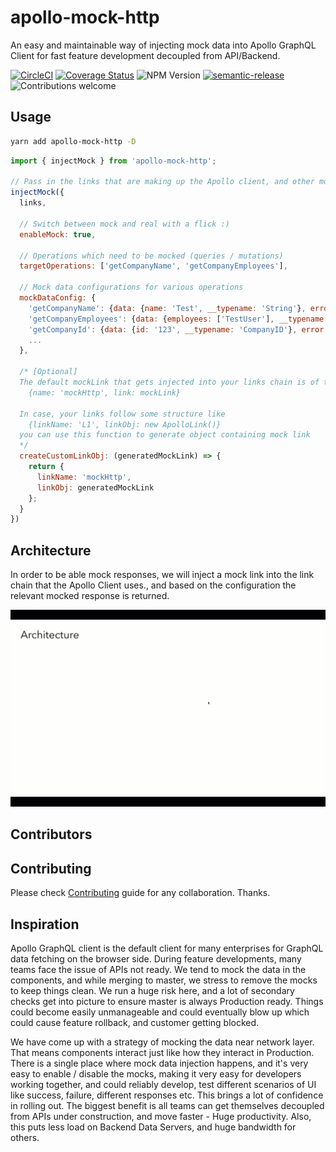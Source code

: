 # apollo-mock-http
An easy and maintainable way of injecting mock data into Apollo GraphQL Client for fast feature development decoupled from API/Backend.

[![CircleCI](https://circleci.com/gh/intuit/apollo-mock-http/tree/main.svg?style=shield)](https://circleci.com/gh/intuit/apollo-mock-http/tree/main)
[![Coverage Status](https://coveralls.io/repos/github/intuit/apollo-mock-http/badge.svg?branch=main)](https://coveralls.io/github/intuit/apollo-mock-http?branch=master)
![NPM Version](https://img.shields.io/npm/v/apollo-mock-http)
[![semantic-release](https://img.shields.io/badge/%20%20%F0%9F%93%A6%F0%9F%9A%80-semantic--release-e10079.svg)](https://github.com/semantic-release/semantic-release)
![Contributions welcome](https://img.shields.io/badge/contributions-welcome-orange)
<!-- [![All Contributors](https://img.shields.io/github/all-contributors/intuit/apollo-mock-http?color=ee8449&style=flat-square)](#contributors) -->

## Usage

```bash
yarn add apollo-mock-http -D
```

```javascript
import { injectMock } from 'apollo-mock-http';

// Pass in the links that are making up the Apollo client, and other mock data configurations
injectMock({
  links,
  
  // Switch between mock and real with a flick :)
  enableMock: true,                                                  

  // Operations which need to be mocked (queries / mutations)
  targetOperations: ['getCompanyName', 'getCompanyEmployees'],
  
  // Mock data configurations for various operations
  mockDataConfig: {                                            
    'getCompanyName': {data: {name: 'Test', __typename: 'String'}, error: null},
    'getCompanyEmployees': {data: {employees: ['TestUser'], __typename: 'Employee'}, error: null},
    'getCompanyId': {data: {id: '123', __typename: 'CompanyID'}, error: null},
    ...
  },

  /* [Optional]
  The default mockLink that gets injected into your links chain is of the following structure
    {name: 'mockHttp', link: mockLink}

  In case, your links follow some structure like 
    {linkName: 'L1', linkObj: new ApolloLink()}
  you can use this function to generate object containing mock link
  */
  createCustomLinkObj: (generatedMockLink) => {
    return {
      linkName: 'mockHttp',
      linkObj: generatedMockLink
    };
  }
})

```

## Architecture

In order to be able mock responses, we will inject a mock link into the link chain that the Apollo Client uses., and based on the configuration the relevant mocked response is returned.

[![Watch the video](./docs/architecture.gif)](./docs/architecture.gif)


## Contributors

<!-- ALL-CONTRIBUTORS-LIST:START - Do not remove or modify this section -->
<!-- prettier-ignore-start -->
<!-- markdownlint-disable -->

<!-- markdownlint-restore -->
<!-- prettier-ignore-end -->

<!-- ALL-CONTRIBUTORS-LIST:END -->


## Contributing

Please check [Contributing](./CONTRIBUTING.md) guide for any collaboration. Thanks.


## Inspiration

Apollo GraphQL client is the default client for many enterprises for GraphQL data fetching on the browser side. During feature developments, many teams face the issue of APIs not ready. We tend to mock the data in the components, and while merging to master, we stress to remove the mocks to keep things clean. We run a huge risk here, and a lot of secondary checks get into picture to ensure master is always Production ready. Things could become easily unmanageable and could eventually blow up which could cause feature rollback, and customer getting blocked.

We have come up with a strategy of mocking the data near network layer. That means components interact just like how they interact in Production. There is a single place where mock data injection happens, and it's very easy to enable / disable the mocks, making it very easy for developers working together, and could reliably develop, test different scenarios of UI like success, failure, different responses etc. This brings a lot of confidence in rolling out. The biggest benefit is all teams can get themselves decoupled from APIs under construction, and move faster - Huge productivity. Also, this puts less load on Backend Data Servers, and huge bandwidth for others.


